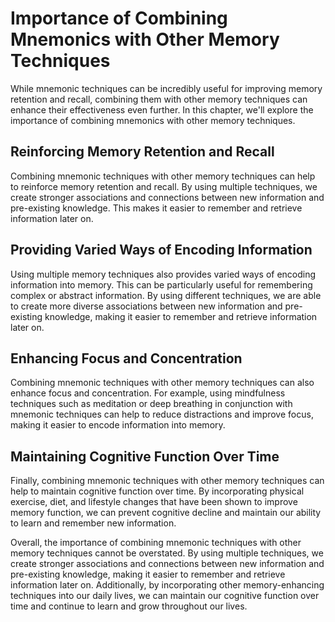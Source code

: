 # Importance of Combining Mnemonics with Other Memory Techniques

While mnemonic techniques can be incredibly useful for improving memory retention and recall, combining them with other memory techniques can enhance their effectiveness even further. In this chapter, we'll explore the importance of combining mnemonics with other memory techniques.

Reinforcing Memory Retention and Recall
---------------------------------------

Combining mnemonic techniques with other memory techniques can help to reinforce memory retention and recall. By using multiple techniques, we create stronger associations and connections between new information and pre-existing knowledge. This makes it easier to remember and retrieve information later on.

Providing Varied Ways of Encoding Information
---------------------------------------------

Using multiple memory techniques also provides varied ways of encoding information into memory. This can be particularly useful for remembering complex or abstract information. By using different techniques, we are able to create more diverse associations between new information and pre-existing knowledge, making it easier to remember and retrieve information later on.

Enhancing Focus and Concentration
---------------------------------

Combining mnemonic techniques with other memory techniques can also enhance focus and concentration. For example, using mindfulness techniques such as meditation or deep breathing in conjunction with mnemonic techniques can help to reduce distractions and improve focus, making it easier to encode information into memory.

Maintaining Cognitive Function Over Time
----------------------------------------

Finally, combining mnemonic techniques with other memory techniques can help to maintain cognitive function over time. By incorporating physical exercise, diet, and lifestyle changes that have been shown to improve memory function, we can prevent cognitive decline and maintain our ability to learn and remember new information.

Overall, the importance of combining mnemonic techniques with other memory techniques cannot be overstated. By using multiple techniques, we create stronger associations and connections between new information and pre-existing knowledge, making it easier to remember and retrieve information later on. Additionally, by incorporating other memory-enhancing techniques into our daily lives, we can maintain our cognitive function over time and continue to learn and grow throughout our lives.



